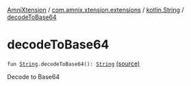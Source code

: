 [AmniXtension](../../index.md) / [com.amnix.xtension.extensions](../index.md) / [kotlin.String](index.md) / [decodeToBase64](./decode-to-base64.md)

# decodeToBase64

`fun `[`String`](https://kotlinlang.org/api/latest/jvm/stdlib/kotlin/-string/index.html)`.decodeToBase64(): `[`String`](https://kotlinlang.org/api/latest/jvm/stdlib/kotlin/-string/index.html) [(source)](https://github.com/AmniX/AmniXTension/tree/master/AmniXtension/src/main/java/com/amnix/xtension/extensions/StringsExtension.kt#L76)

Decode to Base64

